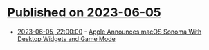 # [Published on 2023-06-05](index.md)

* [2023-06-05, 22:00:00](https://apple.slashdot.org/story/23/06/05/2055258/apple-announces-macos-sonoma-with-desktop-widgets-and-game-mode?utm_source=rss1.0mainlinkanon&utm_medium=feed) - [Apple Announces macOS Sonoma With Desktop Widgets and Game Mode](https://apple.slashdot.org/story/23/06/05/2055258/apple-announces-macos-sonoma-with-desktop-widgets-and-game-mode?utm_source=rss1.0mainlinkanon&utm_medium=feed)

